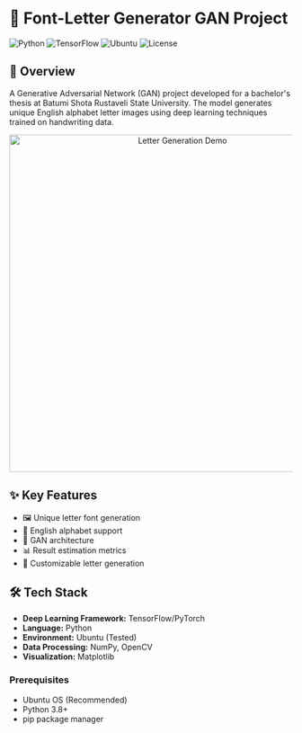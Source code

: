 # 🎨 Font-Letter Generator GAN Project

![Python](https://img.shields.io/badge/python-v3.8+-blue.svg)
![TensorFlow](https://img.shields.io/badge/TensorFlow-Latest-orange.svg)
![Ubuntu](https://img.shields.io/badge/Ubuntu-Tested-green.svg)
![License](https://img.shields.io/badge/License-MIT-green.svg)

## 🎯 Overview
A Generative Adversarial Network (GAN) project developed for a bachelor's thesis at Batumi Shota Rustaveli State University. The model generates unique English alphabet letter images using deep learning techniques trained on handwriting data.

<p align="center">
  <img src="assets/sample_generation.gif" alt="Letter Generation Demo" width="600"/>
</p>

## ✨ Key Features
- 🖼️ Unique letter font generation
- 📝 English alphabet support
- 🔄 GAN architecture
- 📊 Result estimation metrics
- 🎯 Customizable letter generation

## 🛠️ Tech Stack
- **Deep Learning Framework:** TensorFlow/PyTorch
- **Language:** Python
- **Environment:** Ubuntu (Tested)
- **Data Processing:** NumPy, OpenCV
- **Visualization:** Matplotlib

### Prerequisites
- Ubuntu OS (Recommended)
- Python 3.8+
- pip package manager

